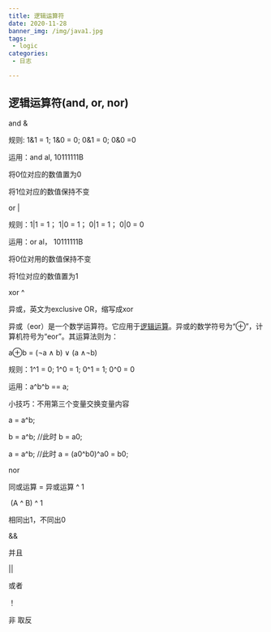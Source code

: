 ```yaml
---
title: 逻辑运算符
date: 2020-11-28
banner_img: /img/java1.jpg
tags: 
 - logic
categories:
 - 日志

---
```


## 逻辑运算符(and, or, nor)

and & 

规则: 1&1 = 1; 1&0 = 0; 0&1 = 0; 0&0 =0

运用：and al, 10111111B

将0位对应的数值置为0

将1位对应的数值保持不变

 

or |

规则：1|1 = 1； 1|0 = 1； 0|1 = 1； 0|0 = 0

运用：or al， 10111111B

将0位对用的数值保持不变

将1位对应的数值置为1

 

xor ^

异或，英文为exclusive OR，缩写成xor

异或（eor）是一个数学运算符。它应用于[逻辑运算](https://baike.baidu.com/item/逻辑运算/7224729)。异或的数学符号为“⊕”，计算机符号为“eor”。其运算法则为：

a⊕b = (¬a ∧ b) ∨ (a ∧¬b)

规则：1^1 = 0; 1^0 = 1; 0^1 = 1; 0^0 = 0

运用：a^b^b == a;

小技巧：不用第三个变量交换变量内容

a = a^b; 

b = a^b;  //此时 b = a0; 

a = a^b;  //此时 a = (a0^b0)^a0 = b0;



nor

同或运算 = 异或运算  ^  1

​           (A  ^  B)  ^  1 

相同出1，不同出0

&&  

并且

|| 

或者

！

非 取反